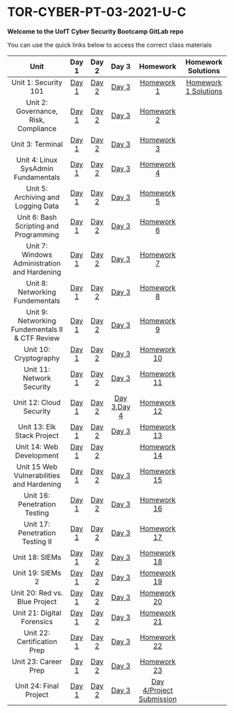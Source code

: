 # TOR-CYBER-PT-03-2021-U-C

**Welcome to the UofT Cyber Security Bootcamp GitLab repo**

You can use the quick links below to access the correct class materials

|                    Unit                       |   Day 1   |   Day 2      |   Day 3   | Homework | Homework Solutions |
|:-------------------------------------------:  |:--------: |:-----------: |:--------: |:-------: |:-----------------: |
|            Unit 1: Security 101               |[Day 1](https://github.com/karma-786/Week-1-Cybersecurity-101/tree/main/1%20-%202021-03-08)                 |                  [Day 2](https://github.com/karma-786/Week-1-Cybersecurity-101/tree/main/2%20-%202021-03-10)                 |                  [Day 3](https://github.com/karma-786/Week-1-Cybersecurity-101/tree/main/3%20-%202021-03-13)                 |                [Homework 1](https://github.com/karma-786/Week-1-Cybersecurity-101/tree/main/Homework)               |                        [Homework 1 Solutions ](https://github.com/karma-786/Week-1-Security-101-Homework)                    |
|    Unit 2: Governance, Risk, Compliance       |                     [Day 1]()                   |                    [Day 2]()                    |                    [Day 3]()                    |                        [Homework 2 ]()                    |
|              Unit 3: Terminal                 |             [Day 1]()             |            [Day 2]()              |             [Day 3]()             |                 [Homework 3]()              |
|    Unit 4: Linux SysAdmin Fundamentals        |         [Day 1]()       |       [Day 2]()         |        [Day 3]()        |            [Homework 4]()         |
|     Unit 5: Archiving and Logging Data        |         [Day 1]()        |        [Day 2]()         |        [Day 3]()         |            [Homework 5]()          |
|   Unit 6: Bash Scripting and Programming      |      [Day 1]()       |       [Day 2]()      |      [Day 3]()       |          [Homework 6]()        |
| Unit 7: Windows Administration and Hardening  |    [Day 1]()   |    [Day 2]()   |    [Day 3]()   |      [Homework 7]()      |
|      Unit 8: Networking Fundementals          |         [Day 1]()              |          [Day 2]()             |          [Day 3]()             |             [Homework 8]()               |
| Unit 9: Networking Fundementals II & CTF Review | [Day 1]() | [Day 2]() | [Day 3]() |    [Homework 9]()   |
|           Unit 10: Cryptography               |               [Day 1]()                |                [Day 2]()               |                 [Day 3]()              |                  [Homework 10]()                 |
|         Unit 11: Network Security             |              [Day 1]()             |              [Day 2]()             |              [Day 3]()             |               [Homework 11]()                |
|          Unit 12: Cloud Security              |              [Day 1]()               |               [Day 2]()              |[Day 3](),[Day 4]()|        [Homework 12]()               |
|         Unit 13: Elk Stack Project            |   [Day 1]()    |  [Day 2]()     |       [Day 3]()         |               [Homework 13]()               |
|          Unit 14: Web Development             |             [Day 1]()               |             [Day 2]()               |                                                                   |          [Homework 14]()             |
| Unit 15 Web Vulnerabilities and Hardening     |      [Day 1]()    |     [Day 2]()     |     [Day 3]()     |        [Homework 15]()      |
|        Unit 16: Penetration Testing           |        [Day 1]()       |        [Day 2]()       |        [Day 3]()       |         [Homework 16]()          |
|      Unit 17: Penetration Testing II          |        [Day 1]()       |       [Day 2]()        |      [Day 3]()         |           [Homework 17]()           |
|               Unit 18: SIEMs                  |                              [Day 1]()                    |                   [Day 2]()                    |                   [Day 3]()                    |                   [Homework 18]()                   |
|              Unit 19: SIEMs 2                 |                              [Day 1]()                   |                  [Day 2]()                   |                  [Day 3]()                   |                  [Homework 19]()                  |
|       Unit 20: Red vs. Blue Project           |                              [Day 1]()                   |                  [Day 2]()                   |                  [Day 3]()                   |                  [Homework 20]()                  |
|         Unit 21: Digital Forensics            |                              [Day 1]()              |             [Day 2]()              |             [Day 3]()              |             [Homework 21]()             |
|        Unit 22: Certification Prep            |                              [Day 1]()             |             [Day 2]()             |             [Day 3]()             |             [Homework 22]()            |
|            Unit 23: Career Prep               |                              [Day 1]()              |                  [Day 2]()               |                 [Day 3]()                |                              [Homework 23]()                              |
|           Unit 24: Final Project              |                              [Day 1]()                        |                             [Day 2]()                             |                             [Day 3]()                             |                                      [Day 4/Project Submission]()                            |
